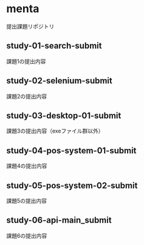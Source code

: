 # menta
提出課題リポジトリ

## study-01-search-submit
課題1の提出内容

## study-02-selenium-submit
課題2の提出内容

## study-03-desktop-01-submit
課題3の提出内容（exeファイル群以外）

## study-04-pos-system-01-submit
課題4の提出内容

## study-05-pos-system-02-submit
課題5の提出内容

## study-06-api-main_submit
課題6の提出内容

